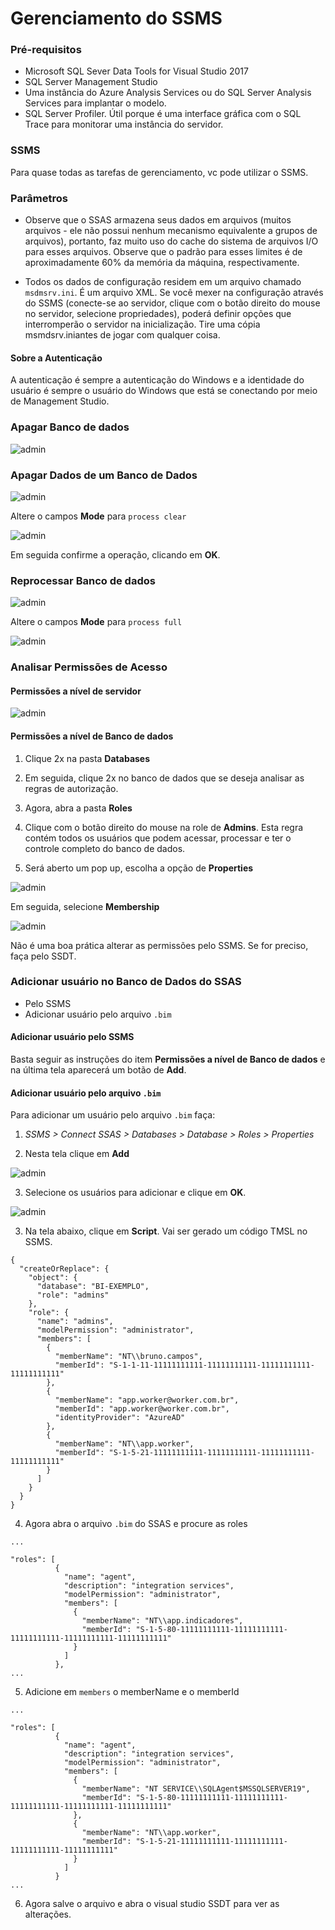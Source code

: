 # Gerenciamento do SSMS

### Pré-requisitos
- Microsoft SQL Sever Data Tools for Visual Studio 2017
- SQL Server Management Studio
- Uma instância do Azure Analysis Services ou do SQL Server Analysis Services para implantar o modelo. 
- SQL Server Profiler. Útil porque é uma interface gráfica com o SQL Trace para monitorar uma instância do servidor.

### SSMS
Para quase todas as tarefas de gerenciamento, vc pode utilizar o SSMS.

### Parâmetros
- Observe que o SSAS armazena seus dados em arquivos (muitos arquivos - ele não possui nenhum mecanismo equivalente a grupos de arquivos), portanto, faz muito uso do cache do sistema de arquivos I/O para esses arquivos. Observe que o padrão para esses limites é de aproximadamente 60% da memória da máquina, respectivamente.

- Todos os dados de configuração residem em um arquivo chamado `msdmsrv.ini`. É um arquivo XML. Se você mexer na configuração através do SSMS (conecte-se ao servidor, clique com o botão direito do mouse no servidor, selecione propriedades), poderá definir opções que interromperão o servidor na inicialização. Tire uma cópia msmdsrv.iniantes de jogar com qualquer coisa.

#### Sobre a Autenticação
A autenticação é sempre a autenticação do Windows e a identidade do usuário é sempre o usuário do Windows que está se conectando por meio de Management Studio.

### Apagar Banco de dados

![admin](img/ssas_102.PNG)

### Apagar Dados de um Banco de Dados

![admin](img/ssas_101.PNG)

Altere o campos **Mode** para `process clear`

![admin](img/ssas_103.PNG)

Em seguida confirme a operação, clicando em **OK**.

### Reprocessar Banco de dados

![admin](img/ssas_101.PNG)

Altere o campos **Mode** para `process full`

![admin](img/ssas_104.PNG)



### Analisar Permissões de Acesso

#### Permissões a nível de servidor 

![admin](img/ssas_104.PNG)

#### Permissões a nível de Banco de dados

1. Clique 2x na pasta **Databases**

2. Em seguida, clique 2x no banco de dados que se deseja analisar as regras de autorização.

3. Agora, abra a pasta **Roles**

4. Clique com o botão direito do mouse na role de **Admins**. Esta regra contém todos os usuários que podem acessar, processar e ter o controle completo do banco de dados.

5. Será aberto um pop up, escolha a opção de **Properties**

![admin](img/ssas_105.PNG)

Em seguida, selecione **Membership**

![admin](img/ssas_106.PNG)

Não é uma boa prática alterar as permissões pelo SSMS. Se for preciso, faça pelo SSDT.

### Adicionar usuário no Banco de Dados do SSAS
- Pelo SSMS
- Adicionar usuário pelo arquivo `.bim`

#### Adicionar usuário pelo SSMS
Basta seguir as instruções do item **Permissões a nível de Banco de dados** e na última tela aparecerá um botão de **Add**.

#### Adicionar usuário pelo arquivo `.bim`
Para adicionar um usuário pelo arquivo `.bim` faça:
<br/>
1. *SSMS > Connect SSAS > Databases > Database > Roles > Properties*

2. Nesta tela clique em **Add**

![admin](img/ssas_107.PNG)

3. Selecione os usuários para adicionar e clique em **OK**. 

![admin](img/ssas_108.PNG)

3. Na tela abaixo, clique em **Script**. Vai ser gerado um código TMSL no SSMS.

```
{
  "createOrReplace": {
    "object": {
      "database": "BI-EXEMPLO",
      "role": "admins"
    },
    "role": {
      "name": "admins",
      "modelPermission": "administrator",
      "members": [
        {
          "memberName": "NT\\bruno.campos",
          "memberId": "S-1-1-11-11111111111-11111111111-11111111111-11111111111"
        },
        {
          "memberName": "app.worker@worker.com.br",
          "memberId": "app.worker@worker.com.br",
          "identityProvider": "AzureAD"
        },
        {
          "memberName": "NT\\app.worker",
          "memberId": "S-1-5-21-11111111111-11111111111-11111111111-11111111111"
        }
      ]
    }
  }
}
```

4. Agora abra o arquivo `.bim` do SSAS e procure as roles
```
...

"roles": [
          {
            "name": "agent",
            "description": "integration services",
            "modelPermission": "administrator",
            "members": [
              {
                "memberName": "NT\\app.indicadores",
                "memberId": "S-1-5-80-11111111111-11111111111-11111111111-11111111111-11111111111"
              }
            ]
          },
...
```

5. Adicione em `members` o memberName e o memberId

```
...

"roles": [
          {
            "name": "agent",
            "description": "integration services",
            "modelPermission": "administrator",
            "members": [
              {
                "memberName": "NT SERVICE\\SQLAgent$MSSQLSERVER19",
                "memberId": "S-1-5-80-11111111111-11111111111-11111111111-11111111111-11111111111"
              },
              {
                "memberName": "NT\\app.worker",
                "memberId": "S-1-5-21-11111111111-11111111111-11111111111-11111111111"
              }
            ]
          }
...
```

6. Agora salve o arquivo e abra o visual studio SSDT para ver as alterações.
